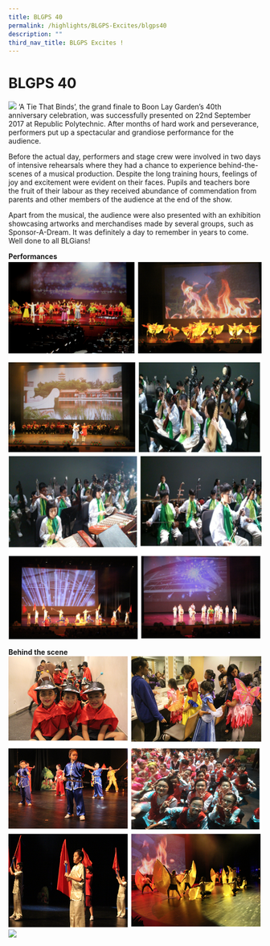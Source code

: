 ```yaml
---
title: BLGPS 40
permalink: /highlights/BLGPS-Excites/blgps40
description: ""
third_nav_title: BLGPS Excites !
---
```

# BLGPS 40

![](/images/BLGPS40_All.jpg)
‘A Tie That Binds’, the grand finale to Boon Lay Garden’s 40th anniversary celebration, was successfully presented on 22nd September 2017 at Republic Polytechnic. After months of hard work and perseverance, performers put up a spectacular and grandiose performance for the audience. 

Before the actual day, performers and stage crew were involved in two days of intensive rehearsals where they had a chance to experience behind-the-scenes of a musical production.   Despite the long training hours, feelings of joy and excitement were evident on their faces. Pupils and teachers bore the fruit of their labour as they received abundance of commendation from parents and other members of the audience at the end of the show.

Apart from the musical, the audience were also presented with an exhibition showcasing artworks and merchandises made by several groups, such as Sponsor-A-Dream. It was definitely a day to remember in years to come. Well done to all BLGians!

**Performances**
![](/images/performance%201.png)
![](/images/performance%202.png)

**Behind the scene**
![](/images/bts%201.png)
![](/images/bts%202.png)